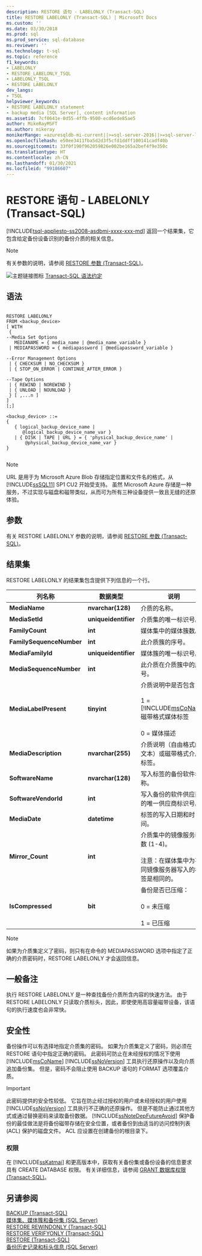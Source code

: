```yaml
---
description: RESTORE 语句 - LABELONLY (Transact-SQL)
title: RESTORE LABELONLY (Transact-SQL) | Microsoft Docs
ms.custom: ''
ms.date: 03/30/2018
ms.prod: sql
ms.prod_service: sql-database
ms.reviewer: ''
ms.technology: t-sql
ms.topic: reference
f1_keywords:
- LABELONLY
- RESTORE_LABELONLY_TSQL
- LABELONLY_TSQL
- RESTORE LABELONLY
dev_langs:
- TSQL
helpviewer_keywords:
- RESTORE LABELONLY statement
- backup media [SQL Server], content information
ms.assetid: 7cf0641e-0d55-4ffb-9500-ecd6ede85ae5
author: MikeRayMSFT
ms.author: mikeray
monikerRange: =azuresqldb-mi-current||>=sql-server-2016||>=sql-server-linux-2017
ms.openlocfilehash: e50ee3411fba5d2d3f5cfd1ddff100141cadf40b
ms.sourcegitcommit: 33f0f190f962059826e002be165a2bef4f9e350c
ms.translationtype: HT
ms.contentlocale: zh-CN
ms.lasthandoff: 01/30/2021
ms.locfileid: "99186607"
---
```

# <a name="restore-statements---labelonly-transact-sql"></a>RESTORE 语句 - LABELONLY (Transact-SQL)
[!INCLUDE[tsql-appliesto-ss2008-asdbmi-xxxx-xxx-md](../../includes/tsql-appliesto-ss2008-asdbmi-xxxx-xxx-md.md )]
  返回一个结果集，它包含给定备份设备识别的备份介质的相关信息。  
  
> [!NOTE]  
>  有关参数的说明，请参阅 [RESTORE 参数 (Transact-SQL)](../../t-sql/statements/restore-statements-arguments-transact-sql.md)。  
  
 ![主题链接图标](../../database-engine/configure-windows/media/topic-link.gif "“主题链接”图标") [Transact-SQL 语法约定](../../t-sql/language-elements/transact-sql-syntax-conventions-transact-sql.md)  
  
## <a name="syntax"></a>语法  
  
```syntaxsql
  
RESTORE LABELONLY   
FROM <backup_device>   
[ WITH   
 {  
--Media Set Options  
   MEDIANAME = { media_name | @media_name_variable }   
 | MEDIAPASSWORD = { mediapassword | @mediapassword_variable }  
  
--Error Management Options  
 | { CHECKSUM | NO_CHECKSUM }   
 | { STOP_ON_ERROR | CONTINUE_AFTER_ERROR }  
  
--Tape Options  
 | { REWIND | NOREWIND }   
 | { UNLOAD | NOUNLOAD }    
 } [ ,...n ]  
]  
[;]  
  
<backup_device> ::=  
{   
   { logical_backup_device_name |  
      @logical_backup_device_name_var }  
   | { DISK | TAPE | URL } = { 'physical_backup_device_name' |  
       @physical_backup_device_name_var }   
}  
  
```  
> [!NOTE] 
> URL 是用于为 Microsoft Azure Blob 存储指定位置和文件名的格式，从 [!INCLUDE[ssSQL11](../../includes/sssql11-md.md)] SP1 CU2 开始受支持。 虽然 Microsoft Azure 存储是一种服务，不过实现与磁盘和磁带类似，从而可为所有三种设备提供一致且无缝的还原体验。
  
## <a name="arguments"></a>参数  
 有关 RESTORE LABELONLY 参数的说明，请参阅 [RESTORE 参数 (Transact-SQL)](../../t-sql/statements/restore-statements-arguments-transact-sql.md)。  
  
## <a name="result-sets"></a>结果集  
 RESTORE LABELONLY 的结果集包含提供下列信息的一个行。  
  
|列名称|数据类型|说明|  
|-----------------|---------------|-----------------|  
|**MediaName**|**nvarchar(128)**|介质的名称。|  
|**MediaSetId**|**uniqueidentifier**|介质集的唯一标识号。|  
|**FamilyCount**|**int**|媒体集中的媒体簇数。|  
|**FamilySequenceNumber**|**int**|此介质簇的序号。|  
|**MediaFamilyId**|**uniqueidentifier**|媒体簇的唯一标识号。|  
|**MediaSequenceNumber**|**int**|此介质在介质簇中的序号。|  
|**MediaLabelPresent**|**tinyint**|介质说明中是否包含：<br /><br /> 1 = [!INCLUDE[msCoName](../../includes/msconame-md.md)] 磁带格式媒体标签<br /><br /> 0 = 媒体描述|  
|**MediaDescription**|**nvarchar(255)**|介质说明（自由格式的文本）或磁带格式介质标签。|  
|**SoftwareName**|**nvarchar(128)**|写入标签的备份软件名称。|  
|**SoftwareVendorId**|**int**|写入备份的软件供应商的唯一供应商标识号。|  
|**MediaDate**|**datetime**|标签的写入日期和时间。|  
|**Mirror_Count**|**int**|介质集中的镜像服务器数 (1-4)。<br /><br /> 注意：在媒体集中为不同镜像服务器写入的标签是相同的。|  
|**IsCompressed**|**bit**|备份是否已压缩：<br /><br /> 0 = 未压缩<br /><br /> 1 = 已压缩|  
  
> [!NOTE]  
>  如果为介质集定义了密码，则只有在命令的 MEDIAPASSWORD 选项中指定了正确的介质密码时，RESTORE LABELONLY 才会返回信息。  
  
## <a name="general-remarks"></a>一般备注  
 执行 RESTORE LABELONLY 是一种查找备份介质所含内容的快速方法。 由于 RESTORE LABELONLY 只读取介质标头，因此，即使使用高容量磁带设备，该语句的执行速度也会非常快。  
  
## <a name="security"></a>安全性  
 备份操作可以有选择地指定介质集的密码。 如果为介质集定义了密码，则必须在 RESTORE 语句中指定正确的密码。 此密码可防止在未经授权的情况下使用 [!INCLUDE[msCoName](../../includes/msconame-md.md)] [!INCLUDE[ssNoVersion](../../includes/ssnoversion-md.md)] 工具执行还原操作以及向介质追加备份集。 但是，密码不会阻止使用 BACKUP 语句的 FORMAT 选项覆盖介质。  
  
> [!IMPORTANT]  
>  此密码提供的安全性较低。 它旨在防止经过授权的用户或未经授权的用户使用 [!INCLUDE[ssNoVersion](../../includes/ssnoversion-md.md)] 工具执行不正确的还原操作。 但是不能防止通过其他方式或通过替换密码来读取备份数据。 [!INCLUDE[ssNoteDepFutureAvoid](../../includes/ssnotedepfutureavoid-md.md)] 保护备份的最佳做法是将备份磁带存储在安全位置，或者备份到由适当的访问控制列表 (ACL) 保护的磁盘文件。 ACL 应设置在创建备份的根目录下。  
  
### <a name="permissions"></a>权限  
 在 [!INCLUDE[ssKatmai](../../includes/sskatmai-md.md)] 和更高版本中，获取有关备份集或备份设备的信息要求具有 CREATE DATABASE 权限。 有关详细信息，请参阅 [GRANT 数据库权限 (Transact-SQL)](../../t-sql/statements/grant-database-permissions-transact-sql.md)。  
  
## <a name="see-also"></a>另请参阅  
 [BACKUP (Transact-SQL)](../../t-sql/statements/backup-transact-sql.md)   
 [媒体集、媒体簇和备份集 (SQL Server)](../../relational-databases/backup-restore/media-sets-media-families-and-backup-sets-sql-server.md)   
 [RESTORE REWINDONLY (Transact-SQL)](../../t-sql/statements/restore-statements-rewindonly-transact-sql.md)   
 [RESTORE VERIFYONLY (Transact-SQL)](../../t-sql/statements/restore-statements-verifyonly-transact-sql.md)   
 [RESTORE &#40;Transact-SQL&#41;](../../t-sql/statements/restore-statements-transact-sql.md)   
 [备份历史记录和标头信息 (SQL Server)](../../relational-databases/backup-restore/backup-history-and-header-information-sql-server.md)  
  
  
